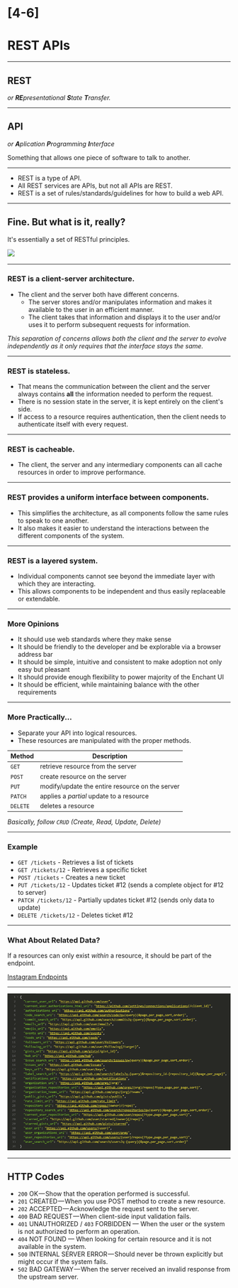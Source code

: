 # [4-6]

# REST APIs

---

## REST

_or **RE**presentational **S**tate **T**ransfer._

---

## API

_or **A**plication **P**rogramming **I**nterface_

Something that allows one piece of software to talk to another.

---

- REST is a type of API.
- All REST services are APIs, but not all APIs are REST.
- REST is a set of rules/standards/guidelines for how to build a web API.

---

## Fine. But what is it, really?

It's essentially a set of RESTful principles.

<img src='https://media0.giphy.com/media/kc0kqKNFu7v35gPkwB/giphy.gif' />

---

### REST is a client-server architecture.

- The client and the server both have different concerns.
  - The server stores and/or manipulates information and makes it available to the user in an efficient manner.
  - The client takes that information and displays it to the user and/or uses it to perform subsequent requests for information.

_This separation of concerns allows both the client and the server to evolve independently as it only requires that the interface stays the same._

---

### REST is stateless.

- That means the communication between the client and the server always contains **all** the information needed to perform the request.
- There is no session state in the server, it is kept entirely on the client's side.
- If access to a resource requires authentication, then the client needs to authenticate itself with every request.

---

### REST is cacheable.

- The client, the server and any intermediary components can all cache resources in order to improve performance.

---

### REST provides a uniform interface between components.

- This simplifies the architecture, as all components follow the same rules to speak to one another.
- It also makes it easier to understand the interactions between the different components of the system.

---

### REST is a layered system.

- Individual components cannot see beyond the immediate layer with which they are interacting.
- This allows components to be independent and thus easily replaceable or extendable.

---

### More Opinions

- It should use web standards where they make sense
- It should be friendly to the developer and be explorable via a browser address bar
- It should be simple, intuitive and consistent to make adoption not only easy but pleasant
- It should provide enough flexibility to power majority of the Enchant UI
- It should be efficient, while maintaining balance with the other requirements

---

### More Practically...

- Separate your API into logical resources.
- These resources are manipulated with the proper methods.

| Method   | Description                                     |
| -------- | ----------------------------------------------- |
| `GET`    | retrieve resource from the server               |
| `POST`   | create resource on the server                   |
| `PUT`    | modify/update the entire resource on the server |
| `PATCH`  | applies a _partial_ update to a resource        |
| `DELETE` | deletes a resource                              |

_Basically, follow `CRUD` (Create, Read, Update, Delete)_

---

### Example

- `GET /tickets` - Retrieves a list of tickets
- `GET /tickets/12` - Retrieves a specific ticket
- `POST /tickets` - Creates a new ticket
- `PUT /tickets/12` - Updates ticket #12 (sends a complete object for #12 to server)
- `PATCH /tickets/12` - Partially updates ticket #12 (sends only data to update)
- `DELETE /tickets/12` - Deletes ticket #12

---

### What About Related Data?

If a resources can only exist _within_ a resource, it should be part of the endpoint.

<a href='https://www.instagram.com/developer/endpoints/users/#get_users_self' target='_blank'>Instagram Endpoints</a>

---

<img src='./assets/github-endpoints.png' />

---

## HTTP Codes

- `200` OK — Show that the operation performed is successful.
- `201` CREATED — When you use POST method to create a new resource.
- `202` ACCEPTED — Acknowledge the request sent to the server.
- `400` BAD REQUEST — When client-side input validation fails.
- `401` UNAUTHORIZED / `403` FORBIDDEN — When the user or the system is not authorized to perform an operation.
- `404` NOT FOUND — When looking for certain resource and it is not available in the system.
- `500` INTERNAL SERVER ERROR — Should never be thrown explicitly but might occur if the system fails.
- `502` BAD GATEWAY — When the server received an invalid response from the upstream server.
